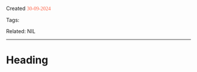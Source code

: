 
Created <font style="color:tomato; font-family:Consolas;">30-09-2024</font>

Tags: 

Related: NIL

****

# Heading 

